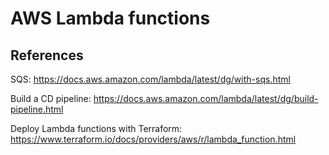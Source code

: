 # AWS Lambda functions

## References
SQS: https://docs.aws.amazon.com/lambda/latest/dg/with-sqs.html

Build a CD pipeline: https://docs.aws.amazon.com/lambda/latest/dg/build-pipeline.html

Deploy Lambda functions with Terraform: https://www.terraform.io/docs/providers/aws/r/lambda_function.html

